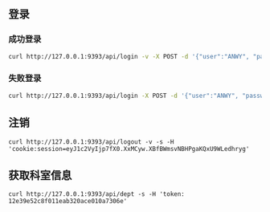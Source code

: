## 登录

### 成功登录
```bash {cmd}
curl http://127.0.0.1:9393/api/login -v -X POST -d '{"user":"ANWY", "password":"5fa285e1bebea6623e33afc4a1fbd5"}' -s
```

### 失败登录

```bash {cmd}
curl http://127.0.0.1:9393/api/login -X POST -d '{"user":"ANWY", "password":"wrong password"}' -s
```

## 注销

```bash{cmd}
curl http://127.0.0.1:9393/api/logout -v -s -H 'cookie:session=eyJ1c2VyIjp7fX0.XxMCyw.XBfBWmsvNBHPgaKQxU9WLedhryg'
```

## 获取科室信息

```bash{cmd}
curl http://127.0.0.1:9393/api/dept -s -H 'token: 12e39e52c8f011eab320ace010a7306e'
```